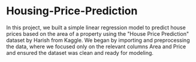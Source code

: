 # Housing-Price-Prediction
In this project, we built a simple linear regression model to predict house prices based on the area of a property using the "House Price Prediction" dataset by Harish from Kaggle. We began by importing and preprocessing the data, where we focused only on the relevant columns Area and Price and ensured the dataset was clean and ready for modeling. 
